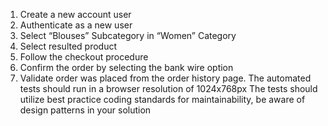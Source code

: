 

1.	Create a new account user
2.	Authenticate as a new user
3.	Select “Blouses” Subcategory in “Women” Category
4.	Select resulted product
5.	Follow the checkout procedure
6.	Confirm the order by selecting the bank wire option
7.	Validate order was placed from the order history page.
The automated tests should run in a browser resolution of 1024x768px
The tests should utilize best practice coding standards for maintainability, be aware of design patterns in your solution

